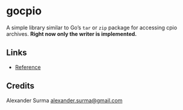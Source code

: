 gocpio
======

A simple library similar to Go’s `tar` or `zip` package for accessing cpio archives.
**Right now only the writer is implemented.**

Links
-----

* [Reference](http://people.freebsd.org/~kientzle/libarchive/man/cpio.5.txt)

Credits
-------
Alexander Surma <alexander.surma@gmail.com>
